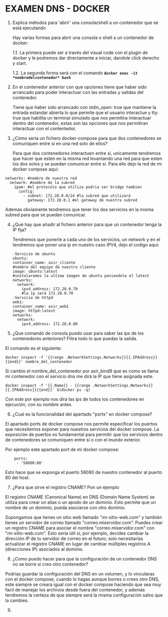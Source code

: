 # EXAMEN DNS - DOCKER

1. Explica métodos para 'abrir' una consola/shell a un contenedor que se está ejecutando

    Hay varias formas para abrir una consola o shell a un contenedor de docker:
    
    1.1. La primera puede ser a través del visual code con el plugin de docker y le podremos dar directamente a iniciar, dandole click derecho y start.
        
    1.2. La segunda forma será con el comando **`docker exec -it *nombredelcontenedor* bash `**
2. En el contenedor anterior con que opciones tiene que haber sido arrancado para poder interactuar con las entradas y salidas del contenedor.

    Tiene que haber sido arrancado con stdin_open: true que mantiene la entrada estandar abierta lo que permite que el usuario interactue y tty: true que habilita un terminal simulado que nos permitira interactuar dentro del contenedor, estas son las opciones que nos permitiran interactuar con el contentedor.
3. ¿Cómo sería un fichero docker-compose para que dos contenedores se comuniquen entre si en una red solo de ellos?

    Para que dos contenedores interactuen entre si, unicamente tendremos que hacer que esten en la misma red levantando una red para que esten los dos solos y se puedan comunicar entre si. Para ello dejo la red de mi docker compose aquí:
```
networks: #nombre de nuestra red
  network: #nombre de la subred
    ipam: #el protocolo que utiliza podria ser bridge tambien
      config: 
        - subnet: 172.28.0.0/24 #la subred que utilizará
          gateway: 172.28.0.1 #el gateway de nuestra subred
```
Además obviamente tendremos que tener los dos servicios en la misma subred para que se puedan comunicar.

4. ¿Qué hay que añadir al fichero anterior para que un contenedor tenga la IP fija?

    Tendremos que ponerle a cada uno de los servicios, un network y en el tendremos que poner una ip en nuestro caso IPV4, dejo el codigo aquí:

    ```
    -Servicio de ubuntu
    ubuntu:
    container_name: asir_cliente
    #nombre del equipo de nuestro cliente
    image: ubuntu:latest
    #instalaremos la ultima imagen de ubuntu poniendole el latest
    networks:
      network: 
        ipv4_address: 172.28.0.70
        #la ip será 172.28.0.70
    -Servicio de httpd
    web1:
    container_name: asir_web1
    image: httpd:latest
    networks:
      network:
        ipv4_address: 172.28.0.80
    ```
5. ¿Que comando de consola puedo usar para saber las ips de los contenedores anteriores? Filtra todo lo que puedas la salida.
    
El comando es el siguiente:

    docker inspect -f '{{range .NetworkSettings.Networks}}{{.IPAddress}}{{end}}' nombre_del_contenedor

Si cambio el nombre_del_contenedor por asir_bind9 que es como se llama mi contenedor con el servicio dns me dirá la IP que tiene asignada este.

    docker inspect -f '{{.Name}} - {{range .NetworkSettings.Networks}}{{.IPAddress}}{{end}}' $(docker ps -q)

Con este por ejemplo nos dira las ips de todos los contenedores en ejecución, con su nombre antes.

6. ¿Cual es la funcionalidad del apartado "ports" en docker compose?

El apartado ports de docker compose nos permite especificar los puertos que necesitemos exponer para nuestros servicios del docker compose. La exposición de puertos es fundamental para permitir que los servicios dentro de contenedores se comuniquen entre sí o con el mundo exterior.

Por ejemplo este apartado port de mi docker compose:
```
    ports:
     - '58080:80'
```
Esto hace que se exponga el puerto 58080 de nuestro contenedor al puerto 80 del host.

7. ¿Para que sirve el registro CNAME? Pon un ejemplo

El registro CNAME (Canonical Name) en DNS (Domain Name System) se utiliza para crear un alias o un apodo de un dominio. Esto permite que un nombre de un dominio, pueda asociarse con otro dominio.

Supongamos que tienes un sitio web llamado "mi-sitio-web.com" y también tienes un servidor de correo llamado "correo.miservidor.com". Puedes crear un registro CNAME para asociar el nombre "correo.miservidor.com" con "mi-sitio-web.com". Esto sería útil si, por ejemplo, decides cambiar la dirección IP de tu servidor de correo en el futuro; solo necesitarías actualizar el registro CNAME en lugar de cambiar múltiples registros A (direcciones IP) asociados al dominio.

8. ¿Como puedo hacer para que la configuración de un contenedor DNS no se borre si creo otro contenedor?

Podrias guardar la configuración del DNS en un volumen, y lo vincularas con el docker compose, cuando lo hagas aunque borres o crees otro DNS, este siempre se creara igual con el docker compose haciendo que sea muy facil de manejar los archivos desde fuera del contenedor, y además tendremos la certeza de que siempre será la misma configuración salvo que la cambies.

9. 